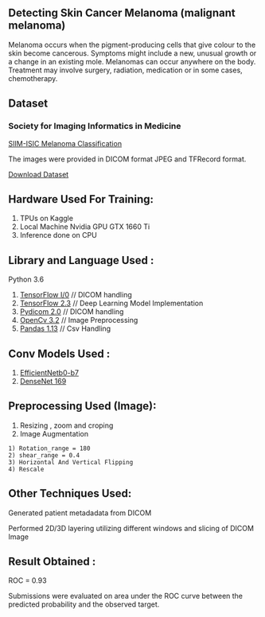 ## Detecting Skin Cancer Melanoma (malignant melanoma) 

Melanoma occurs when the pigment-producing cells that give colour to the skin become cancerous.
Symptoms might include a new, unusual growth or a change in an existing mole. Melanomas can occur anywhere on the body.
Treatment may involve surgery, radiation, medication or in some cases, chemotherapy.

## Dataset  

### Society for Imaging Informatics in Medicine  

[SIIM-ISIC Melanoma Classification](https://siim.org/page/siim_isic_melanoma_classification)

The images were provided in DICOM format JPEG and TFRecord format.

[Download Dataset](https://www.kaggle.com/c/siim-isic-melanoma-classification/data)

## Hardware Used For Training:

  1) TPUs on Kaggle 
  2) Local Machine  Nvidia GPU  GTX 1660 Ti 
  3) Inference done on CPU
  
## Library and Language Used :   

Python 3.6 
  1) [TensorFlow I/0](https://www.tensorflow.org/io)    // DICOM handling 
  2) [TensorFlow 2.3](https://www.tensorflow.org/)    // Deep Learning Model Implementation
  3) [Pydicom 2.0](https://www.tensorflow.org/io)     // DICOM handling
  4) [OpenCv 3.2](https://www.tensorflow.org/io)      // Image Preprocessing
  5) [Pandas 1.13](https://www.tensorflow.org/io)     // Csv Handling
  

## Conv Models Used  :

  1) [EfficientNetb0-b7](https://arxiv.org/abs/1905.11946)
  2) [DenseNet 169](https://arxiv.org/abs/1608.06993)

## Preprocessing Used (Image):
  
  1) Resizing , zoom and croping 
  2) Image Augmentation 
  
    1) Rotation_range = 180
    2) shear_range = 0.4
    3) Horizontal And Vertical Flipping 
    4) Rescale 
    
 ## Other Techniques Used:
 
 Generated patient metadadata from DICOM  
 
 Performed 2D/3D layering utilizing different windows and slicing of DICOM Image
  
## Result Obtained :

  ROC = 0.93  
  
  Submissions were evaluated on area under the ROC curve between the predicted probability and the observed target.


  

